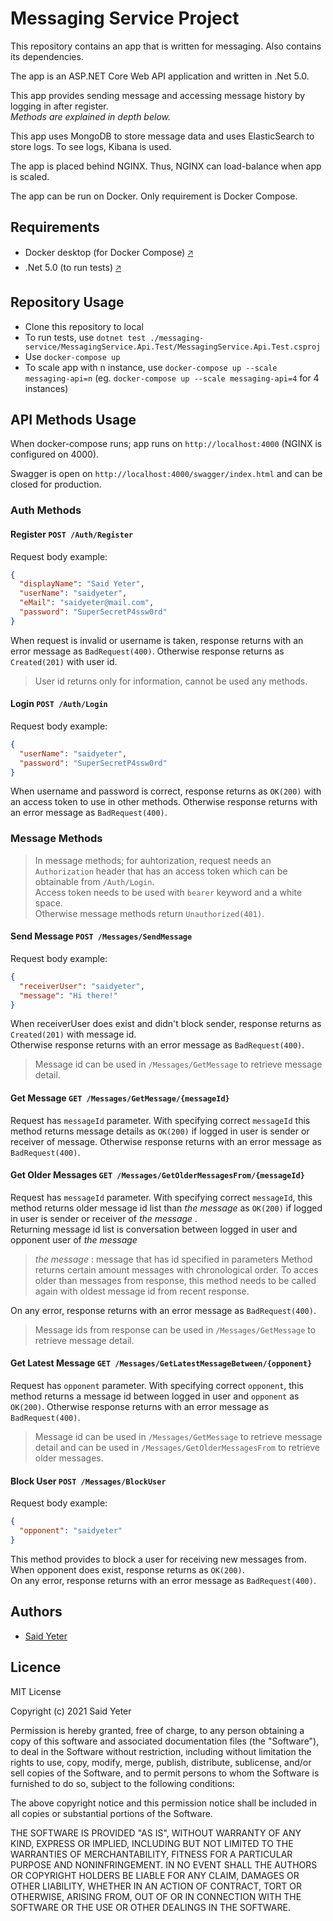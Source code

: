 # Messaging Service Project

This repository contains an app that is written for messaging. Also contains its dependencies.  

The app is an ASP.NET Core Web API application and written in .Net 5.0.  

This app provides sending message and accessing message history by logging in after register.  
*Methods are explained in depth below.*  

This app uses MongoDB to store message data and uses ElasticSearch to store logs. To see logs, Kibana is used.  

The app is placed behind NGINX. Thus, NGINX can load-balance when app is scaled.

The app can be run on Docker. Only requirement is Docker Compose.

## Requirements

 - Docker desktop (for Docker Compose) [🡥](https://www.docker.com/products/docker-desktop)
 - .Net 5.0 (to run tests) [🡥](https://dotnet.microsoft.com/download/dotnet/5.0) 

## Repository Usage

 - Clone this repository to local 
 - To run tests, use `dotnet test ./messaging-service/MessagingService.Api.Test/MessagingService.Api.Test.csproj`
 - Use `docker-compose up` 
 - To scale app with n instance, use `docker-compose up --scale messaging-api=n` (eg. `docker-compose up --scale messaging-api=4` for 4 instances)


## API Methods Usage

When docker-compose runs; app runs on `http://localhost:4000` (NGINX is configured on 4000). 

Swagger is open on `http://localhost:4000/swagger/index.html` and can be closed for production. 

### Auth Methods

#### Register `POST /Auth/Register`

Request body example:
```json
{
  "displayName": "Said Yeter",
  "userName": "saidyeter",
  "eMail": "saidyeter@mail.com",
  "password": "SuperSecretP4ssw0rd"
}
```
When request is invalid or username is taken, response returns with an error message as `BadRequest(400)`.
Otherwise response returns as `Created(201)` with user id. 
> User id returns only for information, cannot be used any methods.

#### Login `POST /Auth/Login`

Request body example:
```json
{
  "userName": "saidyeter",
  "password": "SuperSecretP4ssw0rd"
}
```
When username and password is correct, response returns as `OK(200)` with an access token to use in other methods.
Otherwise response returns with an error message as `BadRequest(400)`.

### Message Methods

> In message methods; for auhtorization, request needs an `Authorization` header that has an access token which can be obtainable from `/Auth/Login`.  
> Access token needs to be used with `bearer` keyword and a white space.  
> Otherwise message methods return `Unauthorized(401)`.

#### Send Message `POST /Messages​/SendMessage`

Request body example:
```json
{
  "receiverUser": "saidyeter",
  "message": "Hi there!"
}
```
When receiverUser does exist and didn't block sender, response returns as `Created(201)` with message id.  
Otherwise response returns with an error message as `BadRequest(400)`.
> Message id can be used in `/Messages/​GetMessage` to retrieve message detail.

#### Get Message `GET /Messages/​GetMessage/{messageId}`

Request has `messageId` parameter. With specifying correct `messageId` this method returns message details as `OK(200)` if logged in user is sender or receiver of message.
Otherwise response returns with an error message as `BadRequest(400)`.

#### Get Older Messages `GET /Messages/GetOlderMessagesFrom/{messageId}`

Request has `messageId` parameter. With specifying correct `messageId`, this method returns older message id list than *the message* as `OK(200)` if logged in user is sender or receiver of *the message* .  
Returning message id list is conversation between logged in user and opponent user of *the message*  
> *the message* : message that has id specified in parameters
Method returns certain amount messages with chronological order. To acces older than messages from response, this method needs to be called again with oldest message id from recent response.  

On any error, response returns with an error message as `BadRequest(400)`.
> Message ids from response can be used in `/Messages/​GetMessage` to retrieve message detail.

#### Get Latest Message  `GET /Messages/GetLatestMessageBetween/{opponent}`

Request has `opponent` parameter. With specifying correct `opponent`, this method returns a message id between logged in user and `opponent` as `OK(200)`.
Otherwise response returns with an error message as `BadRequest(400)`.
> Message id can be used in `/Messages/​GetMessage` to retrieve message detail and can be used in `/Messages/GetOlderMessagesFrom` to retrieve older messages.

#### ​Block User `POST /Messages/​BlockUser`

Request body example:
```json
{
  "opponent": "saidyeter"
}
```
This method provides to block a user for receiving new messages from.  
When opponent does exist, response returns as `OK(200)`.  
On any error, response returns with an error message as `BadRequest(400)`.

## Authors

 - [Said Yeter](https://github.com/kordiseps)

## Licence

MIT License

Copyright (c) 2021 Said Yeter

Permission is hereby granted, free of charge, to any person obtaining a copy
of this software and associated documentation files (the "Software"), to deal
in the Software without restriction, including without limitation the rights
to use, copy, modify, merge, publish, distribute, sublicense, and/or sell
copies of the Software, and to permit persons to whom the Software is
furnished to do so, subject to the following conditions:

The above copyright notice and this permission notice shall be included in all
copies or substantial portions of the Software.

THE SOFTWARE IS PROVIDED "AS IS", WITHOUT WARRANTY OF ANY KIND, EXPRESS OR
IMPLIED, INCLUDING BUT NOT LIMITED TO THE WARRANTIES OF MERCHANTABILITY,
FITNESS FOR A PARTICULAR PURPOSE AND NONINFRINGEMENT. IN NO EVENT SHALL THE
AUTHORS OR COPYRIGHT HOLDERS BE LIABLE FOR ANY CLAIM, DAMAGES OR OTHER
LIABILITY, WHETHER IN AN ACTION OF CONTRACT, TORT OR OTHERWISE, ARISING FROM,
OUT OF OR IN CONNECTION WITH THE SOFTWARE OR THE USE OR OTHER DEALINGS IN THE
SOFTWARE.